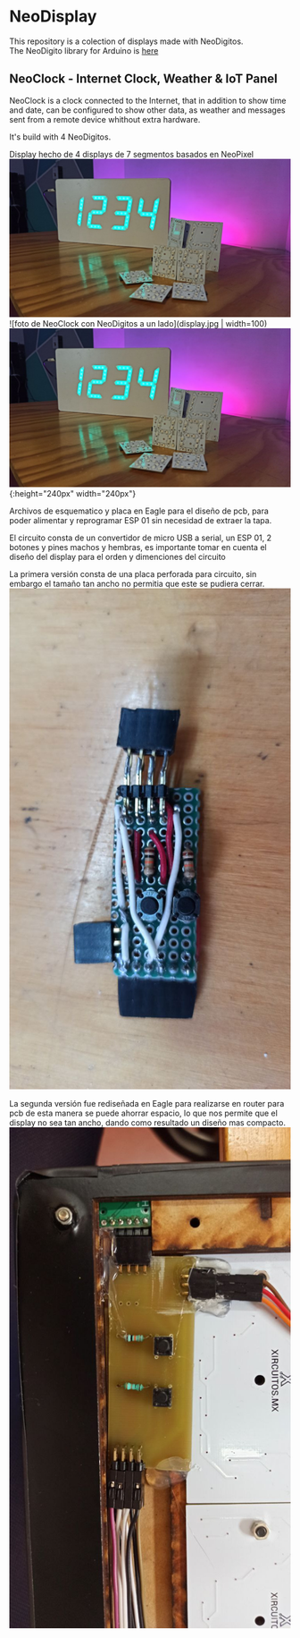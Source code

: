 # NeoDisplay
This repository is a colection of displays made with NeoDigitos.  
The NeoDigito library for Arduino is [here](https://github.com/Inventoteca/NeoDigito)

## NeoClock - Internet Clock, Weather & IoT Panel
NeoClock is a clock connected to the Internet, that in addition to show time and date,
can be configured to show other data, as weather and messages sent from a remote
device whithout extra hardware.

It's build with 4 NeoDigitos.

Display hecho de 4 displays de 7 segmentos basados en NeoPixel
![foto de NeoClock con NeoDigitos a un lado](display.jpg)
![foto de NeoClock con NeoDigitos a un lado](display.jpg | width=100)
![foto de NeoClock con NeoDigitos a un lado](display.jpg){:height="240px" width="240px"}

Archivos de esquematico y placa en Eagle para el diseño de pcb,
para poder alimentar y reprogramar ESP 01 sin necesidad de extraer la tapa.

El circuito consta de un convertidor de micro USB a serial, un ESP 01, 2 botones y pines machos y hembras,
es importante tomar en cuenta el diseño del display para el orden y dimenciones del circuito

La primera versión consta de una placa perforada para circuito, sin embargo el tamaño tan ancho no permitia
que este se pudiera cerrar.
![Algoaca](prototipo.jpg?raw=true "Thumbnail")

La segunda versión fue rediseñada en Eagle para realizarse en router para pcb de esta manera se puede ahorrar espacio,
lo que nos permite que el display no sea tan ancho, dando como resultado un diseño mas compacto.
![Algoaca](pcb.jpg?raw=true "Thumbnail")
